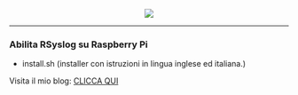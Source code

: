 <p align="center"><a href="https://www.paolo9785.com"><img src="https://www.paolo9785.com/wp-content/uploads/2022/06/cropped-logo_variant_black.png"></a></p>
<hr />

<h3 align="left">Abilita RSyslog su Raspberry Pi</h3>
<p align="left">
<ul>
<li>install.sh (installer con istruzioni in lingua inglese ed italiana.)</li>

</ul>
</p>
<p align="left">Visita il mio blog: <a href="https://www.paolo9785.com/" target_=_blank">CLICCA QUI</a></p>
